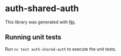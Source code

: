 # auth-shared-auth

This library was generated with [Nx](https://nx.dev).

## Running unit tests

Run `nx test auth-shared-auth` to execute the unit tests.
